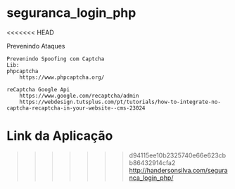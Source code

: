# seguranca_login_php
<<<<<<< HEAD

Prevenindo Ataques

    
    Prevenindo Spoofing com Captcha
    Lib:
    phpcaptcha
        https://www.phpcaptcha.org/

    reCaptcha Google Api
        https://www.google.com/recaptcha/admin
        https://webdesign.tutsplus.com/pt/tutorials/how-to-integrate-no-captcha-recaptcha-in-your-website--cms-23024

Link da Aplicação
=======
>>>>>>> d94115ee10b2325740e66e623cbb86432914cfa2
http://handersonsilva.com/seguranca_login_php/
